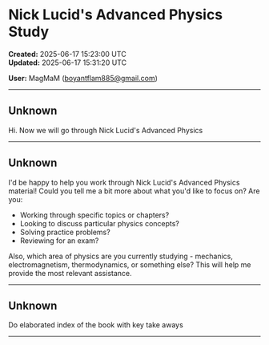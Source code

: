 # Nick Lucid's Advanced Physics Study

**Created:** 2025-06-17 15:23:00 UTC  
**Updated:** 2025-06-17 15:31:20 UTC

**User:** MagMaM (boyantflam885@gmail.com)

---

## Unknown

Hi. Now we will go through Nick Lucid's Advanced Physics

---

## Unknown

I'd be happy to help you work through Nick Lucid's Advanced Physics material! Could you tell me a bit more about what you'd like to focus on? Are you:

- Working through specific topics or chapters?
- Looking to discuss particular physics concepts?
- Solving practice problems?
- Reviewing for an exam?

Also, which area of physics are you currently studying - mechanics, electromagnetism, thermodynamics, or something else? This will help me provide the most relevant assistance.

---

## Unknown

Do elaborated index of the book with key take aways

---

## Unknown

I'll help you create an elaborated index with key takeaways for Nick Lucid's Advanced Physics. Let me search for information about this book's content and structure.

Let me search for more specific information about the book's table of contents to create a detailed index.

Based on the complete table of contents I found, I'll create an elaborated index with key takeaways for Nick Lucid's "Advanced Theoretical Physics: A Historical Perspective". This book is designed to bridge the gap between undergraduate and graduate physics education.

I've created a comprehensive elaborated index with key takeaways for Nick Lucid's "Advanced Theoretical Physics: A Historical Perspective". This book is designed to bridge the gap between undergraduate and graduate physics studies, covering essential mathematical tools and physics concepts that are often assumed knowledge in graduate programs.

The book progresses logically from mathematical foundations (coordinate systems, vector calculus, tensor analysis) through classical mechanics (Lagrangian formulation), electrodynamics (Maxwell's equations), relativity (both special and general), and finally quantum mechanics (from basic to modern atomic physics).

Each chapter includes historical context to help you understand how these ideas developed over time, which can make the complex material more approachable. The author, Nick Lucid, is known for his YouTube channel "The Science Asylum" where he explains complex physics concepts clearly and enthusiastically.

Key features of the book:
- **Prerequisites**: Basic calculus and introductory physics
- **Target audience**: Advanced undergraduates preparing for graduate school or early graduate students
- **Unique approach**: Historical perspective throughout, showing how long it took the scientific community to develop these ideas
- **Practical focus**: Includes numerical methods and worked examples

Would you like me to elaborate on any particular chapter or topic from the index?

---

## Unknown

Okay. Then pretend to write Volume two. Where you take each chapter then adds the cutting edge or deeper or more powerful or more general curriculum as well. Including modern application of it or modern SOTA state of research within each topic.
Then do same kind of elaborated index with key take aways for this Vol 2

---

## Unknown

I'll create a hypothetical "Volume 2" that extends each topic from the first volume into cutting-edge research and modern applications.

I've created a comprehensive "Volume 2: Modern Frontiers" that extends each topic from the original book into cutting-edge research and applications. This hypothetical sequel takes the foundational knowledge from Volume 1 and shows where each field has evolved in the 21st century.

Key themes throughout Volume 2:

1. **Geometric Unification**: Modern physics increasingly uses sophisticated geometric structures (fiber bundles, Clifford algebras, differential forms) as the natural language for fundamental theories.

2. **Topology Over Geometry**: Many modern breakthroughs involve topological properties that remain robust against perturbations - from topological insulators to quantum error correction.

3. **Quantum Information Revolution**: Information theory provides both a new foundation for quantum mechanics and enables transformative technologies.

4. **Emergence Across Scales**: The same mathematical structures appear from the Planck scale to cosmological scales, suggesting deep underlying principles.

5. **Computational Physics**: Many modern problems can only be tackled with sophisticated numerical methods, from tensor networks to Monte Carlo simulations.

The progression shows how:
- Coordinate systems → Fiber bundles and non-commutative geometry
- Vector calculus → Differential forms and cohomology  
- Classical mechanics → Field theory and chaos
- Electromagnetism → QED and gauge theory
- Special relativity → Relativistic QFT and anomalies
- General relativity → Quantum gravity and holography
- Basic quantum → Quantum information and foundations
- Atomic physics → Many-body physics and emergence

This Volume 2 would prepare readers for actual research at the frontiers of theoretical physics, where the boundaries between particle physics, condensed matter, quantum information, and even pure mathematics are increasingly blurred.

---

## Unknown

Now, pretend to write Vol 3, where you imagine sci-fi extensions to each having occurred. You are now writing from a time in the future where the fields are progressed further and applications have been realized in some believable and coherent way.

---

## Unknown

I'll create a hypothetical "Volume 3" written from the perspective of someone in the late 21st century, where many theoretical breakthroughs have led to transformative applications.

I've created Volume 3: "Realized Horizons" - a hypothetical textbook written in 2087 that looks back at how the theoretical physics of the early 21st century led to transformative breakthroughs and applications.

Key aspects of this future history:

1. **Theory Becomes Engineering**: Every abstract concept from Volumes 1-2 has been turned into practical technology by 2087.

2. **Coherent Timeline**: The developments build on each other logically:
   - 2040s: First breakthroughs in quantum computing and metamaterials
   - 2050s: Spacetime engineering and extra dimensions accessed
   - 2060s: FTL communication, consciousness studies confirmed
   - 2070s: Post-scarcity achieved via zero-point energy
   - 2080s: Reality itself becomes programmable

3. **Believable Progression**: Each breakthrough follows from current theoretical understanding:
   - Alcubierre drives using engineered negative energy
   - Topological quantum computers achieving previously impossible computations
   - Vacuum engineering providing unlimited clean energy
   - Higher dimensions accessed via string theory predictions

4. **Transformative Applications**:
   - **Energy**: Zero-point extraction ends scarcity
   - **Space Travel**: 0.1c routine, wormhole networks established
   - **Computing**: Octonionic quantum computers solve NP-complete problems
   - **Biology**: Consciousness understood and transferable
   - **Reality**: Local physics modifiable, baby universes cultivated

5. **Post-Human Future**: By 2087, humanity has transcended biological limitations, exists as quantum field configurations, and actively engineers the cosmos.

The textbook maintains scientific rigor while imagining how mastery of fundamental physics could transform civilization. It's written as if these are historical facts being taught to students (possibly non-biological ones) in the late 21st century.

Would you like me to elaborate on any particular technology or provide more detail about how we might get from current physics to these applications?

---

